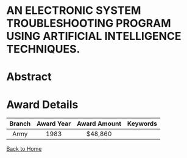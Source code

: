 
AN ELECTRONIC SYSTEM TROUBLESHOOTING PROGRAM USING ARTIFICIAL INTELLIGENCE TECHNIQUES.
======================================================================================

# Abstract


  

# Award Details

|Branch|Award Year|Award Amount|Keywords|
| :---: | :---: | :---: | :---: |
|Army|1983|$48,860||
  
  


[Back to Home](https://github.com/chrischow/dod_sbir_awards#879)